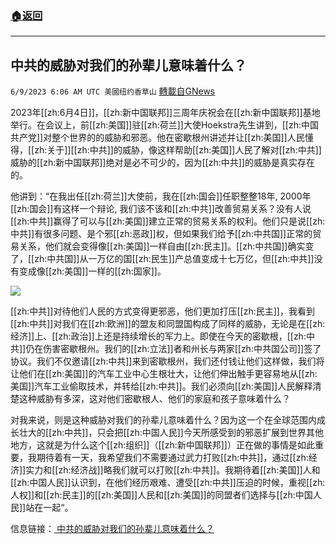 ###  [:house:返回](README.md)
---


## 中共的威胁对我们的孙辈儿意味着什么？
`6/9/2023 6:06 AM UTC 美國纽约香草山` [轉載自GNews](https://gnews.org/articles/1370663)

2023年[[zh:6月4日]]，[[zh:新中国联邦]]三周年庆祝会在[[zh:新中国联邦]]基地举行。在会议上，前[[zh:美国]]驻[[zh:荷兰]]大使Hoekstra先生讲到，[[zh:中国共产党]]对整个世界的的威胁和邪恶。他在密歇根州讲述并让[[zh:美国]]人民懂得，[[zh:关于]][[zh:中共]]的威胁，像这样帮助[[zh:美国]]人民了解对[[zh:中共]]威胁的[[zh:新中国联邦]]绝对是必不可少的，因为[[zh:中共]]的威胁是真实存在的。

他讲到：“在我出任[[zh:荷兰]]大使前，我在[[zh:国会]]任职整整18年, 2000年[[zh:国会]]有这样一个辩论, 我们该不该和[[zh:中共]]改善贸易关系？没有人说[[zh:中共]]赢得了可以与[[zh:美国]]建立正常的贸易关系的权利。他们只是说[[zh:中共]]有很多问题、是个邪[[zh:恶政]]权，但如果我们给予[[zh:中共国]]正常的贸易关系，他们就会变得像[[zh:美国]]一样自由[[zh:民主]]。[[zh:中共国]]确实变了，[[zh:中共国]]从一万亿的国[[zh:民生]]产总值变成十七万亿，但[[zh:中共]]没有变成像[[zh:美国]]一样的[[zh:国家]]。



![](https://i.imgur.com/YbH3wih.jpg)

[[zh:中共]]对待他们人民的方式变得更邪恶，他们更加打压[[zh:民主]]，我看到[[zh:中共]]对我们在[[zh:欧洲]]的盟友和同盟国构成了同样的威胁，无论是在[[zh:经济]]上、[[zh:政治]]上还是持续增长的军力上。即使在今天的密歇根，[[zh:中共]]仍在伤害密歇根州。我们的[[zh:立法]]者和州长与两家[[zh:中共国公司]]签了协议。我们不仅邀请[[zh:中共]]来到密歇根州，我们还付钱让他们这样做，我们将让他们在[[zh:美国]]的汽车工业中心生根壮大，让他们伸出触手更容易地从[[zh:美国]]汽车工业偷取技术，并转给[[zh:中共]]。我们必须向[[zh:美国]]人民解释清楚这种威胁有多深，这对他们密歇根人、他们的家庭和孩子意味着什么？

对我来说，则是这种威胁对我们的孙辈儿意味着什么？因为这一个在全球范围内成长壮大的[[zh:中共]]，只会把[[zh:中国人民]]今天所感受到的邪恶扩展到世界其他地方，这就是为什么这个[[zh:组织]]（[[zh:新中国联邦]]）正在做的事情是如此重要，我期待着有一天，我希望我们不需要通过武力打败[[zh:中共]]，通过[[zh:经济]]实力和[[zh:经济战]]略我们就可以打败[[zh:中共]]。我期待着[[zh:美国]]人和[[zh:中国人民]]认识到，在他们经历艰难、遭受[[zh:中共]]压迫的时候，重视[[zh:人权]]和[[zh:民主]]的[[zh:美国]]人民和[[zh:美国]]的同盟者们选择与[[zh:中国人民]]站在一起“。

信息链接：[ 中共的威胁对我们的孙辈儿意味着什么？](https://rumble.com/v2sdsmm-hoekstra-an-organization-like-the-nfsc-that-helps-americans-understand-the-.html)
